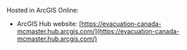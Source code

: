 Hosted in ArcGIS Online:

- ArcGIS Hub website: [https://evacuation-canada-mcmaster.hub.arcgis.com/](https://evacuation-canada-mcmaster.hub.arcgis.com/)